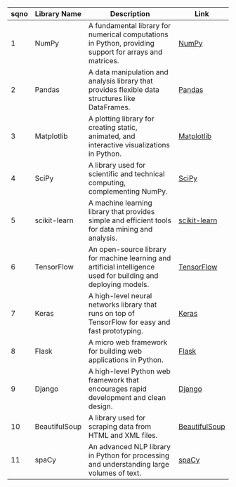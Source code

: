| sqno | Library Name | Description | Link |
|------|--------------|-------------|------|
| 1    | NumPy        | A fundamental library for numerical computations in Python, providing support for arrays and matrices. | [NumPy](https://numpy.org/) |
| 2    | Pandas       | A data manipulation and analysis library that provides flexible data structures like DataFrames. | [Pandas](https://pandas.pydata.org/) |
| 3    | Matplotlib   | A plotting library for creating static, animated, and interactive visualizations in Python. | [Matplotlib](https://matplotlib.org/) |
| 4    | SciPy        | A library used for scientific and technical computing, complementing NumPy. | [SciPy](https://scipy.org/) |
| 5    | scikit-learn | A machine learning library that provides simple and efficient tools for data mining and analysis. | [scikit-learn](https://scikit-learn.org/) |
| 6    | TensorFlow   | An open-source library for machine learning and artificial intelligence used for building and deploying models. | [TensorFlow](https://www.tensorflow.org/) |
| 7    | Keras        | A high-level neural networks library that runs on top of TensorFlow for easy and fast prototyping. | [Keras](https://keras.io/) |
| 8    | Flask        | A micro web framework for building web applications in Python. | [Flask](https://flask.palletsprojects.com/) |
| 9    | Django       | A high-level Python web framework that encourages rapid development and clean design. | [Django](https://www.djangoproject.com/) |
| 10   | BeautifulSoup | A library used for scraping data from HTML and XML files. | [BeautifulSoup](https://www.crummy.com/software/BeautifulSoup/) |
| 11   | spaCy         | An advanced NLP library in Python for processing and understanding large volumes of text. | [spaCy](https://spacy.io/) |
